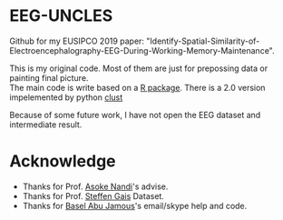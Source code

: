 # EEG-UNCLES
Github for my EUSIPCO 2019 paper: "Identify-Spatial-Similarity-of-Electroencephalography-EEG-During-Working-Memory-Maintenance".

This is my original code. Most of them are just for prepossing data or painting final picture.  
The main code is write based on a [R package](https://cran.r-project.org/web/packages/UNCLES/index.html). There is a 2.0 version impelemented by python [clust](https://github.com/BaselAbujamous/clust)

Because of some future work, I have not open the EEG dataset and intermediate result.

# Acknowledge

* Thanks for Prof. [Asoke Nandi](http://www.brunel.ac.uk/people/asoke-k-nandi)'s advise.
* Thanks for Prof. [Steffen Gais](https://www.medizin.uni-tuebingen.de/en/Patients/Institutes/Medical+Psychology/Staff/Prof_+Dr_+Steffen+Gais-EGOTEC-j13isv71e4kjmbeob16hs1tts535nn3t-port-10011-p-93170.html) Dataset.
* Thanks for [Basel Abu Jamous](https://baselabujamous.com/)'s email/skype help and code.